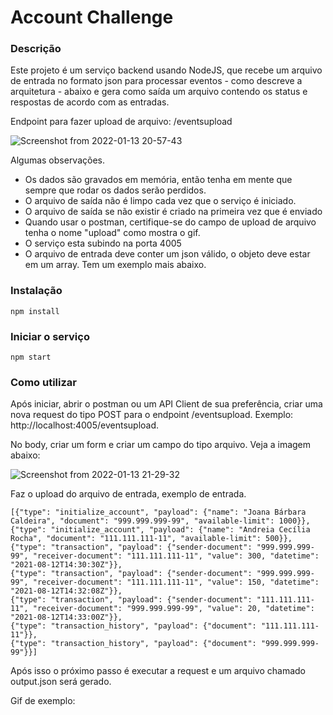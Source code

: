 Account Challenge
============

### Descrição

Este projeto é um serviço backend usando NodeJS, que recebe um arquivo de entrada no formato json para processar eventos - como descreve a arquitetura - abaixo e gera como saída um arquivo contendo os status e respostas de acordo com as entradas.

Endpoint para fazer upload de arquivo: /eventsupload

![Screenshot from 2022-01-13 20-57-43](https://user-images.githubusercontent.com/20117606/149427593-fbeada36-9d6e-4f9e-8614-e241da440775.png)

Algumas observações. 
 - Os dados são gravados em memória, então tenha em mente que sempre que rodar os dados serão perdidos.
 - O arquivo de saída não é limpo cada vez que o serviço é iniciado.
 - O arquivo de saída se não existir é criado na primeira vez que é enviado
 - Quando usar o postman, certifique-se do campo de upload de arquivo tenha o nome "upload" como mostra o gif.
 - O serviço esta subindo na porta 4005
 - O arquivo de entrada deve conter um json válido, o objeto deve estar em um array. Tem um exemplo mais abaixo.
 
### Instalação
``` 
npm install
```

### Iniciar o serviço
``` 
npm start
```

### Como utilizar
Após iniciar, abrir o postman ou um API Client de sua preferência, criar uma nova request do tipo POST para o endpoint /eventsupload. 
Exemplo: http://localhost:4005/eventsupload.

No body, criar um form e criar um campo do tipo arquivo. Veja a imagem abaixo:

![Screenshot from 2022-01-13 21-29-32](https://user-images.githubusercontent.com/20117606/149430459-0d1d72e3-8027-4f3b-b1df-78e599680916.png)

Faz o upload do arquivo de entrada, exemplo de entrada.

```
[{"type": "initialize_account", "payload": {"name": "Joana Bárbara Caldeira", "document": "999.999.999-99", "available-limit": 1000}},
{"type": "initialize_account", "payload": {"name": "Andreia Cecília Rocha", "document": "111.111.111-11", "available-limit": 500}},
{"type": "transaction", "payload": {"sender-document": "999.999.999-99", "receiver-document": "111.111.111-11", "value": 300, "datetime": "2021-08-12T14:30:30Z"}},
{"type": "transaction", "payload": {"sender-document": "999.999.999-99", "receiver-document": "111.111.111-11", "value": 150, "datetime": "2021-08-12T14:32:08Z"}},
{"type": "transaction", "payload": {"sender-document": "111.111.111-11", "receiver-document": "999.999.999-99", "value": 20, "datetime": "2021-08-12T14:33:00Z"}},
{"type": "transaction_history", "payload": {"document": "111.111.111-11"}},
{"type": "transaction_history", "payload": {"document": "999.999.999-99"}}]
```

Após isso o próximo passo é executar a request e um  arquivo chamado output.json será gerado.

Gif de exemplo:

